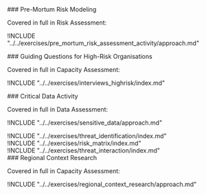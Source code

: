 
<div class="boxtext">
### Pre-Mortum Risk Modeling

Covered in full in Risk Assessment:

!INCLUDE "../../exercises/pre_mortum_risk_assessment_activity/approach.md"
</div>

<div class="boxtext">
### Guiding Questions for High-Risk Organisations

Covered in full in Capacity Assessment:

!INCLUDE "../../exercises/interviews_highrisk/index.md"
</div>

<div class="boxtext">
### Critical Data Activity

Covered in full in Data Assessment:

!INCLUDE "../../exercises/sensitive_data/approach.md"
</div>

<div class="boxtext">
!INCLUDE "../../exercises/threat_identification/index.md"
</div>

<div class="boxtext">
!INCLUDE "../../exercises/risk_matrix/index.md"
</div>

<div class="boxtext">
!INCLUDE "../../exercises/threat_interaction/index.md"
</div>

<div class="boxtext">
### Regional Context Research

Covered in full in Capacity Assessment:

!INCLUDE "../../exercises/regional_context_research/approach.md"
</div>

